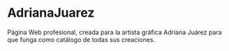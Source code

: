 # AdrianaJuarez

Página Web profesional, creada para la artista gráfica Adriana Juárez para que funga como catálogo de todas sus creaciones.

